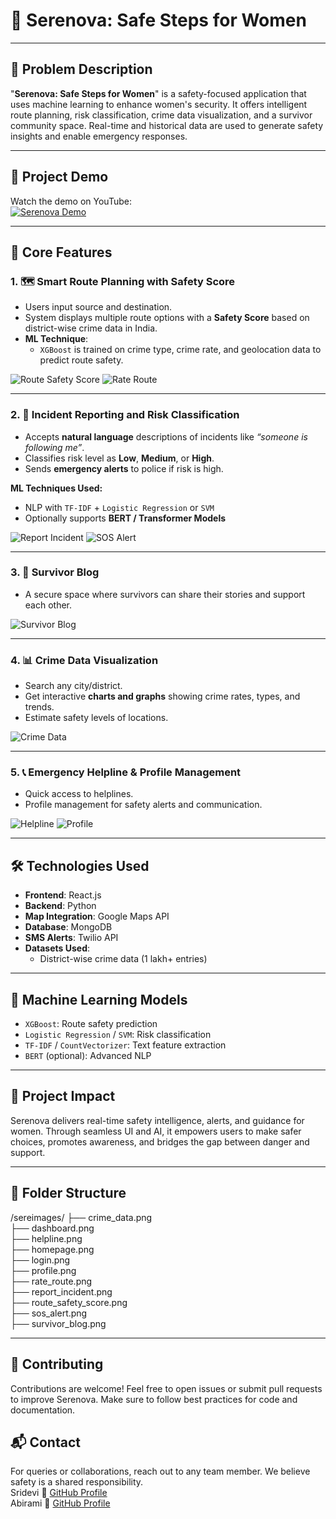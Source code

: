 # 🌸 Serenova: Safe Steps for Women

---

## 🚨 Problem Description

"**Serenova: Safe Steps for Women**" is a safety-focused application that uses machine learning to enhance women's security. It offers intelligent route planning, risk classification, crime data visualization, and a survivor community space. Real-time and historical data are used to generate safety insights and enable emergency responses.

---
## 🎥 Project Demo

Watch the demo on YouTube:  
[![Serenova Demo](https://img.youtube.com/vi/Cl1kOJUV7_4/0.jpg)](https://www.youtube.com/watch?v=Cl1kOJUV7_4)

---

## 🌟 Core Features

### 1. 🗺️ Smart Route Planning with Safety Score
- Users input source and destination.
- System displays multiple route options with a **Safety Score** based on district-wise crime data in India.
- **ML Technique**:  
  - `XGBoost` is trained on crime type, crime rate, and geolocation data to predict route safety.

![Route Safety Score](./sereimages/route_safety_score.png)
![Rate Route](./sereimages/rate_route.png)

---

### 2. 🚨 Incident Reporting and Risk Classification
- Accepts **natural language** descriptions of incidents like *“someone is following me”*.
- Classifies risk level as **Low**, **Medium**, or **High**.
- Sends **emergency alerts** to police if risk is high.

**ML Techniques Used:**
- NLP with `TF-IDF` + `Logistic Regression` or `SVM`
- Optionally supports **BERT / Transformer Models**

![Report Incident](./sereimages/report_incident.png)
![SOS Alert](./sereimages/sos_alert.png)

---

### 3. 💬 Survivor Blog
- A secure space where survivors can share their stories and support each other.

![Survivor Blog](./sereimages/survivor_blog.png)

---

### 4. 📊 Crime Data Visualization
- Search any city/district.
- Get interactive **charts and graphs** showing crime rates, types, and trends.
- Estimate safety levels of locations.

![Crime Data](./sereimages/crime_data.png)

---

### 5. 📞 Emergency Helpline & Profile Management
- Quick access to helplines.
- Profile management for safety alerts and communication.

![Helpline](./sereimages/helpline.png)
![Profile](./sereimages/profile.png)

---

## 🛠️ Technologies Used

- **Frontend**: React.js  
- **Backend**: Python  
- **Map Integration**: Google Maps API  
- **Database**: MongoDB  
- **SMS Alerts**: Twilio API  
- **Datasets Used**:
  - District-wise crime data (1 lakh+ entries)

---

## 🤖 Machine Learning Models

- `XGBoost`: Route safety prediction
- `Logistic Regression` / `SVM`: Risk classification
- `TF-IDF` / `CountVectorizer`: Text feature extraction
- `BERT` (optional): Advanced NLP

---

## 🎯 Project Impact

Serenova delivers real-time safety intelligence, alerts, and guidance for women. Through seamless UI and AI, it empowers users to make safer choices, promotes awareness, and bridges the gap between danger and support.

---

## 📁 Folder Structure

/sereimages/
├── crime_data.png  
├── dashboard.png  
├── helpline.png  
├── homepage.png  
├── login.png  
├── profile.png  
├── rate_route.png  
├── report_incident.png  
├── route_safety_score.png  
├── sos_alert.png  
├── survivor_blog.png  

---
## 🤝 Contributing

Contributions are welcome! Feel free to open issues or submit pull requests to improve Serenova. Make sure to follow best practices for code and documentation.

## 📬 Contact

For queries or collaborations, reach out to any team member. We believe safety is a shared responsibility.  
Sridevi 🔗 [GitHub Profile](https://github.com/Sridevi2108)  
Abirami  🔗 [GitHub Profile](https://github.com/Abirami0502)
